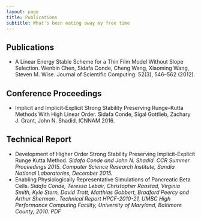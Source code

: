```yaml
---
layout: page
title: Publications
subtitle: What's been eating away my free time
---
```



## Publications

- A Linear Energy Stable Scheme for a Thin Film Model Without Slope Selection. Wenbin Chen, Sidafa Conde, Cheng Wang, Xiaoming Wang, Steven M. Wise. Journal of Scientific Computing. 52(3), 546–562 (2012).

## Conference Proceedings
- Implicit and Implicit-Explicit Strong Stability Preserving Runge–Kutta Methods With High Linear Order. Sidafa Conde, Sigal Gottlieb, Zachary J. Grant, John N. Shadid. ICNNAM 2016.

## Technical Report

- Development of Higher Order Strong Stability Preserving Implicit-Explicit Runge Kutta Method.
    *Sidafa Conde and John N. Shadid. CCR Summer Proceedings 2015. Computer Science Research Institute, Sandia National Laboratories, December 2015.*
- Enabling Physiologically Representative Simulations of Pancreatic Beta Cells. *Sidafa Conde, Teressa Lebair, Christopher Raastad, Virginia Smith, Kyle Stern, David Trott, Matthias Gobbert, Bradford Peercy and Arthur Sherman . Technical Report HPCF-2010-21, UMBC High Performance Computing Facility, University of Maryland, Baltimore County, 2010. PDF*
